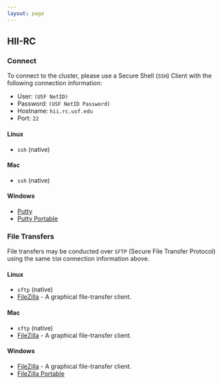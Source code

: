 ```yaml
---
layout: page
---
```


## HII-RC

### Connect

To connect to the cluster, please use a Secure Shell (`SSH`) Client with the following connection information:

- User: `(USF NetID)`
- Password: `(USF NetID Password)`
- Hostname: `hii.rc.usf.edu`
- Port: `22`

#### Linux

- `ssh` (native)

#### Mac

- `ssh` (native)

#### Windows

- [Putty](http://www.chiark.greenend.org.uk/~sgtatham/putty/download.html)
- [Putty Portable](http://portableapps.com/apps/internet/putty_portable)

### File Transfers

File transfers may be conducted over `SFTP` (Secure File Transfer Protocol) using the same `SSH` connection information above.

#### Linux

- `sftp` (native)
- [FileZilla](https://filezilla-project.org/) - A graphical file-transfer client.

#### Mac

- `sftp` (native)
- [FileZilla](https://filezilla-project.org/) - A graphical file-transfer client.

#### Windows

- [FileZilla](https://filezilla-project.org/) - A graphical file-transfer client.
- [FileZilla Portable](http://portableapps.com/apps/internet/putty_portable)
